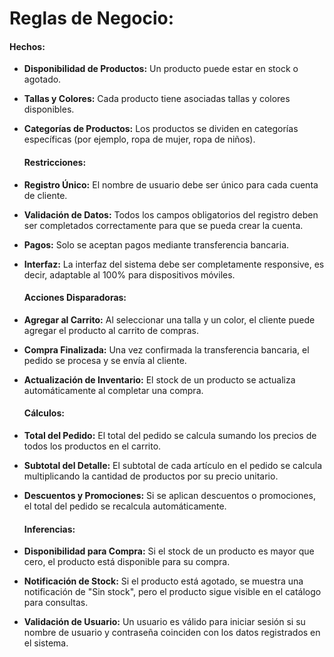 # Reglas de Negocio:

#### **Hechos:**

* **Disponibilidad de Productos:** Un producto puede estar en stock o agotado.  
* **Tallas y Colores:** Cada producto tiene asociadas tallas y colores disponibles.  
* **Categorías de Productos:** Los productos se dividen en categorías específicas (por ejemplo, ropa de mujer, ropa de niños).

  #### **Restricciones:**

* **Registro Único:** El nombre de usuario debe ser único para cada cuenta de cliente.  
* **Validación de Datos:** Todos los campos obligatorios del registro deben ser completados correctamente para que se pueda crear la cuenta.  
* **Pagos:** Solo se aceptan pagos mediante transferencia bancaria.  
* **Interfaz:** La interfaz del sistema debe ser completamente responsive, es decir, adaptable al 100% para dispositivos móviles.

  #### **Acciones Disparadoras:**

* **Agregar al Carrito:** Al seleccionar una talla y un color, el cliente puede agregar el producto al carrito de compras.  
* **Compra Finalizada:** Una vez confirmada la transferencia bancaria, el pedido se procesa y se envía al cliente.  
* **Actualización de Inventario:** El stock de un producto se actualiza automáticamente al completar una compra.

  #### **Cálculos:**

* **Total del Pedido:** El total del pedido se calcula sumando los precios de todos los productos en el carrito.  
* **Subtotal del Detalle:** El subtotal de cada artículo en el pedido se calcula multiplicando la cantidad de productos por su precio unitario.  
* **Descuentos y Promociones:** Si se aplican descuentos o promociones, el total del pedido se recalcula automáticamente.

  #### **Inferencias:**

* **Disponibilidad para Compra:** Si el stock de un producto es mayor que cero, el producto está disponible para su compra.  
* **Notificación de Stock:** Si el producto está agotado, se muestra una notificación de "Sin stock", pero el producto sigue visible en el catálogo para consultas.  
* **Validación de Usuario:** Un usuario es válido para iniciar sesión si su nombre de usuario y contraseña coinciden con los datos registrados en el sistema.